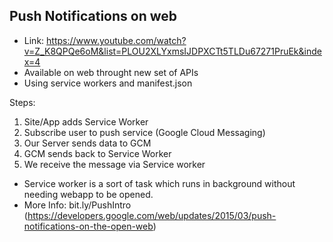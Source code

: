 Push Notifications on web
-------------------------

- Link: https://www.youtube.com/watch?v=Z_K8QPQe6oM&list=PLOU2XLYxmsIJDPXCTt5TLDu67271PruEk&index=4
- Available on web throught new set of APIs
- Using service workers and manifest.json

Steps:
1. Site/App adds Service Worker
2. Subscribe user to push service (Google Cloud Messaging)
3. Our Server sends data to GCM
4. GCM sends back to Service Worker
5. We receive the message via Service worker

- Service worker is a sort of task which runs in background without needing webapp to be opened.
- More Info: bit.ly/PushIntro (https://developers.google.com/web/updates/2015/03/push-notifications-on-the-open-web)